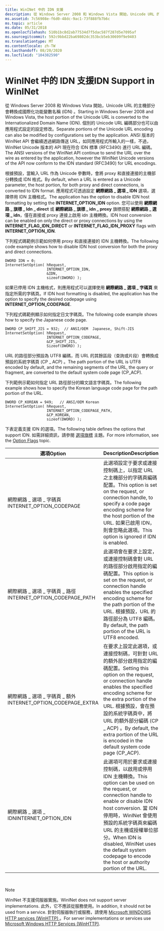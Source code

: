 ```yaml
---
title: WinINet 中的 IDN 支援
description: 從 Windows Server 2008 和 Windows Vista 開始，Unicode URL 的主機部分會轉換成國際化功能變數名稱 (IDN) 。
ms.assetid: 7c56908e-f6d0-48dc-9ac1-73f888fb7b6c
ms.topic: article
ms.date: 05/31/2018
ms.openlocfilehash: 510b1bc8d2ab77534d7f5dac587f287d5e7095af
ms.sourcegitcommit: 592c9bbd22ba69802dc353bcb5eb30699f9e9403
ms.translationtype: MT
ms.contentlocale: zh-TW
ms.lasthandoff: 08/20/2020
ms.locfileid: "104382590"
---
```

# <a name="idn-support-in-wininet"></a><span data-ttu-id="df132-103">WinINet 中的 IDN 支援</span><span class="sxs-lookup"><span data-stu-id="df132-103">IDN Support in WinINet</span></span>

<span data-ttu-id="df132-104">從 Windows Server 2008 和 Windows Vista 開始，Unicode URL 的主機部分會轉換成國際化功能變數名稱 (IDN) 。</span><span class="sxs-lookup"><span data-stu-id="df132-104">Starting in Windows Server 2008 and Windows Vista, the host portion of the Unicode URL is converted to the Internationalized Domain Name (IDN).</span></span> <span data-ttu-id="df132-105">個別的 Unicode URL 編碼部分也可以由應用程式設定的設定修改。</span><span class="sxs-lookup"><span data-stu-id="df132-105">Separate portions of the Unicode URL encoding can also be modified by configurations set by the application.</span></span> <span data-ttu-id="df132-106">ANSI 版本的 WinINet API 會繼續透過網路傳送 URL，如同應用程式所輸入的一樣，不過，WinINet Unicode 版本的 API 現在符合 IDN 標準 (RFC3490) 進行 URL 編碼。</span><span class="sxs-lookup"><span data-stu-id="df132-106">The ANSI versions of the WinINet API continue to send the URL over the wire as entered by the application, however the WinINet Unicode versions of the API now conform to the IDN standard (RFC3490) for URL encodings.</span></span>

<span data-ttu-id="df132-107">根據預設，當輸入 URL 作為 Unicode 參數時，會將 proxy 和直接連接的主機部分轉換成 IDN 格式。</span><span class="sxs-lookup"><span data-stu-id="df132-107">By default, when a URL is entered as a Unicode parameter, the host portion, for both proxy and direct connections, is converted to IDN format.</span></span> <span data-ttu-id="df132-108">應用程式可透過設定 **網際網路 \_ 選項 \_ IDN** 選項，選擇停用 IDN 主機格式。</span><span class="sxs-lookup"><span data-stu-id="df132-108">The application has the option to disable IDN host formatting by setting the **INTERNET\_OPTION\_IDN** option.</span></span> <span data-ttu-id="df132-109">您可以使用 **網際網路 \_ 旗標 \_ Idn \_ direct** 或 **網際網路 \_ 旗標 \_ idn \_ proxy** 旗標搭配 **網際網路 \_ 選項 \_ idn**，僅在直接或 proxy 連接上啟用 idn 主機轉換。</span><span class="sxs-lookup"><span data-stu-id="df132-109">IDN host conversion can be enabled on only the direct or proxy connections by using the **INTERNET\_FLAG\_IDN\_DIRECT** or **INTERNET\_FLAG\_IDN\_PROXY** flags with **INTERNET\_OPTION\_IDN**.</span></span>

<span data-ttu-id="df132-110">下列程式碼範例示範如何停用 proxy 和直接連接的 IDN 主機轉換。</span><span class="sxs-lookup"><span data-stu-id="df132-110">The following code example shows how to disable IDN host conversion for both the proxy and direct connections.</span></span>

``` syntax
DWORD IDN = 0; 
InternetSetOption( hRequest, 
                   INTERNET_OPTION_IDN,
                   &IDN, 
                   sizeof(DWORD) ); 
```

<span data-ttu-id="df132-111">如果已停用 IDN 主機格式，則應用程式可以選擇使用 **網際網路 \_ 選項 \_ 字碼頁** 來指定所需的字碼頁。</span><span class="sxs-lookup"><span data-stu-id="df132-111">If IDN host formatting is disabled, the application has the option to specify the desired codepage using **INTERNET\_OPTION\_CODEPAGE**.</span></span>

<span data-ttu-id="df132-112">下列程式碼範例顯示如何指定日文字碼頁。</span><span class="sxs-lookup"><span data-stu-id="df132-112">The following code example shows how to specify the Japanese code page.</span></span>

``` syntax
DWORD CP_SHIFT_JIS = 932;  // ANSI/OEM  Japanese, Shift-JIS
InternetSetOption( hRequest, 
                   INTERNET_OPTION_CODEPAGE,
                   &CP_SHIFT_JIS, 
                   Sizeof(DWORD) ); 
```

<span data-ttu-id="df132-113">URL 的路徑部分預設為 UTF8 編碼，而 URL 的其餘區段（查詢或片段）會轉換成預設的系統字碼頁 (CP \_ ACP) 。</span><span class="sxs-lookup"><span data-stu-id="df132-113">The path portion of the URL is UTF8 encoded by default, and the remaining segments of the URL, the query or fragment, are converted to the default system code page (CP\_ACP).</span></span>

<span data-ttu-id="df132-114">下列範例示範如何指定 URL 路徑部分的韓文語言字碼頁。</span><span class="sxs-lookup"><span data-stu-id="df132-114">The following example shows how to specify the Korean language code page for the path portion of the URL.</span></span>

``` syntax
DWORD CP_KOREAN = 949;   // ANSI/OEM Korean 
InternetSetOption( hRequest, 
                   INTERNET_OPTION_CODEPAGE_PATH,
                   &CP_KOREAN, 
                   sizeof(DWORD) );
```

<span data-ttu-id="df132-115">下表定義支援 IDN 的選項。</span><span class="sxs-lookup"><span data-stu-id="df132-115">The following table defines the options that support IDN.</span></span> <span data-ttu-id="df132-116">如需詳細資訊，請參閱 [選項旗標](option-flags.md) 主題。</span><span class="sxs-lookup"><span data-stu-id="df132-116">For more information, see the [Option Flags](option-flags.md) topic.</span></span>



| <span data-ttu-id="df132-117">選項</span><span class="sxs-lookup"><span data-stu-id="df132-117">Option</span></span>                            | <span data-ttu-id="df132-118">Description</span><span class="sxs-lookup"><span data-stu-id="df132-118">Description</span></span>                                                                                                                                                                                                                     |
|-----------------------------------|---------------------------------------------------------------------------------------------------------------------------------------------------------------------------------------------------------------------------------|
| <span data-ttu-id="df132-119">網際網路 \_ 選項 \_ 字碼頁</span><span class="sxs-lookup"><span data-stu-id="df132-119">INTERNET\_OPTION\_CODEPAGE</span></span>        | <span data-ttu-id="df132-120">此選項設定于要求或連接控制碼上，以指定 URL 之主機部分的字碼頁編碼配置。</span><span class="sxs-lookup"><span data-stu-id="df132-120">This option is set on the request, or connection handle, to specify a code page encoding scheme for the host portion of the URL.</span></span> <span data-ttu-id="df132-121">如果已啟用 IDN，則會忽略此選項。</span><span class="sxs-lookup"><span data-stu-id="df132-121">This option is ignored if IDN is enabled.</span></span>                                                      |
| <span data-ttu-id="df132-122">網際網路 \_ 選項 \_ 字碼頁 \_ 路徑</span><span class="sxs-lookup"><span data-stu-id="df132-122">INTERNET\_OPTION\_CODEPAGE\_PATH</span></span>  | <span data-ttu-id="df132-123">此選項會在要求上設定，或連接控制碼會對 URL 的路徑部分啟用指定的編碼配置。</span><span class="sxs-lookup"><span data-stu-id="df132-123">This option is set on the request, or connection handle enables the specified encoding scheme for the path portion of the URL.</span></span> <span data-ttu-id="df132-124">根據預設，URL 的路徑部分為 UTF8 編碼。</span><span class="sxs-lookup"><span data-stu-id="df132-124">By default, the path portion of the URL is UTF8 encoded.</span></span>                                         |
| <span data-ttu-id="df132-125">網際網路 \_ 選項 \_ 字碼頁 \_ 額外</span><span class="sxs-lookup"><span data-stu-id="df132-125">INTERNET\_OPTION\_CODEPAGE\_EXTRA</span></span> | <span data-ttu-id="df132-126">在要求上設定此選項，或連接控制碼，可針對 URL 的額外部分啟用指定的編碼配置。</span><span class="sxs-lookup"><span data-stu-id="df132-126">Setting this option on the request, or connection handle enables the specified encoding scheme for the extra portion of the URL.</span></span> <span data-ttu-id="df132-127">根據預設，會在預設的系統字碼頁中，將 URL 的額外部分編碼 (CP \_ ACP) 。</span><span class="sxs-lookup"><span data-stu-id="df132-127">By default, the extra portion of the URL is encoded in the default system code page (CP\_ACP).</span></span> |
| <span data-ttu-id="df132-128">網際網路 \_ 選項 \_ IDN</span><span class="sxs-lookup"><span data-stu-id="df132-128">INTERNET\_OPTION\_IDN</span></span>             | <span data-ttu-id="df132-129">此選項可用於要求或連接控制碼，以啟用或停用 IDN 主機轉換。</span><span class="sxs-lookup"><span data-stu-id="df132-129">This option can be used on the request, or connection handle to enable or disable IDN host conversion.</span></span> <span data-ttu-id="df132-130">當 IDN 停用時，WinINet 會使用預設的系統字碼頁來編碼 URL 的主機或授權單位部分。</span><span class="sxs-lookup"><span data-stu-id="df132-130">When IDN is disabled, WinINet uses the default system codepage to encode the host or authority portion of the URL.</span></span>       |



 

> [!Note]  
> <span data-ttu-id="df132-131">WinINet 不支援伺服器實施。</span><span class="sxs-lookup"><span data-stu-id="df132-131">WinINet does not support server implementations.</span></span> <span data-ttu-id="df132-132">此外，它不應該從服務使用。</span><span class="sxs-lookup"><span data-stu-id="df132-132">In addition, it should not be used from a service.</span></span> <span data-ttu-id="df132-133">針對伺服器執行或服務，請使用 [Microsoft WINDOWS HTTP services (WinHTTP) ](/windows/desktop/WinHttp/winhttp-start-page)。</span><span class="sxs-lookup"><span data-stu-id="df132-133">For server implementations or services use [Microsoft Windows HTTP Services (WinHTTP)](/windows/desktop/WinHttp/winhttp-start-page).</span></span>

 

 

 